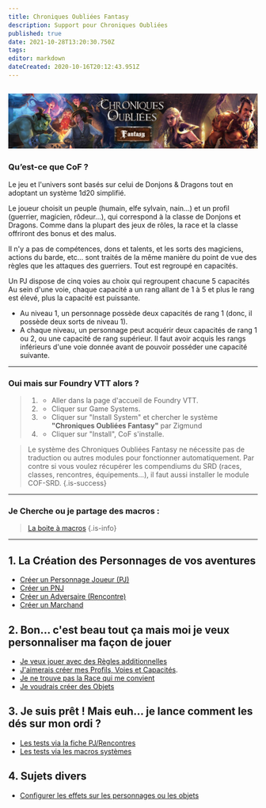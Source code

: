 ```yaml
---
title: Chroniques Oubliées Fantasy
description: Support pour Chroniques Oubliées
published: true
date: 2021-10-28T13:20:30.750Z
tags: 
editor: markdown
dateCreated: 2020-10-16T20:12:43.951Z
---
```


![utilrequest_(3).jpg](/images/chroniquesoubliees/utilrequest_(3).jpg)
---
### Qu’est-ce que CoF ?
Le jeu et l'univers sont basés sur celui de Donjons & Dragons tout en adoptant un système 1d20 simplifié.

Le joueur choisit un peuple (humain, elfe sylvain, nain...) et un profil (guerrier, magicien, rôdeur...), qui correspond à la classe de Donjons et Dragons.
Comme dans la plupart des jeux de rôles, la race et la classe offriront des bonus et des malus.

Il n'y a pas de compétences, dons et talents, et les sorts des magiciens, actions du barde, etc... sont traités de la même manière du point de vue des règles que les attaques des guerriers. Tout est regroupé en capacités.

Un PJ dispose de cinq voies au choix qui regroupent chacune 5 capacités 
Au sein d'une voie, chaque capacité a un rang allant de 1 à 5 et plus le rang est élevé, plus la capacité est puissante.

- Au niveau 1, un personnage possède deux capacités de rang 1 (donc, il possède deux sorts de niveau 1).
- A chaque niveau, un personnage peut acquérir deux capacités de rang 1 ou 2, ou une capacité de rang supérieur.
Il faut avoir acquis les rangs inférieurs d'une voie donnée avant de pouvoir posséder une capacité suivante.
---
### Oui mais sur Foundry VTT alors ? 
> 1. - Aller dans la page d'accueil de Foundry VTT.
> 2. - Cliquer sur Game Systems.
> 3. - Cliquer sur "Install System" et chercher le système **"**Chroniques Oubliées Fantasy**"** par Zigmund
> 1. - Cliquer sur "Install", CoF s'installe.

> Le système des Chroniques Oubliées Fantasy ne nécessite pas de traduction ou autres modules pour fonctionner automatiquement.
Par contre si vous voulez récupérer les compendiums du SRD (races, classes, rencontres, équipements...), il faut aussi installer le module COF-SRD.
{.is-success}
---
### Je Cherche ou je partage des macros :
> [La boite à macros](/fr/systemes/fr-chrooubliees/macros)
{.is-info}
---	

## 1. La Création des Personnages de vos aventures
- [Créer un Personnage Joueur (PJ)](/fr/systemes/fr-chrooubliees/créationpersonnage)
- [Créer un PNJ](/fr/systemes/fr-chrooubliees/créapnj)
- [Créer un Adversaire (Rencontre)](/fr/systemes/fr-chrooubliees/creaencounters)
- [Créer un Marchand](/fr/systemes/fr-chrooubliees/créacoffre)


## 2. Bon... c'est beau tout ça mais moi je veux personnaliser ma façon de jouer
- [Je veux jouer avec des Règles additionnelles](/fr/systemes/fr-chrooubliees/reglesaddtionnelles) 
- [J'aimerais créer mes Profils, Voies et Capacités](/fr/systemes/fr-chrooubliees/customisation).
-  [Je ne trouve pas la Race qui me convient](/fr/systemes/fr-chrooubliees/species)
- [Je voudrais créer des Objets](/fr/systemes/fr-chrooubliees/creaobjets)


## 3. Je suis prêt ! Mais euh... je lance comment les dés sur mon ordi ? 
- [Les tests via la fiche PJ/Rencontres](/fr/systemes/fr-chrooubliees/testdés)
- [Les tests via les macros systèmes](/fr/systemes/fr-chrooubliees/testmacro)

## 4. Sujets divers
- [Configurer les effets sur les personnages ou les objets](/fr/systemes/fr-chrooubliees/effets)